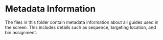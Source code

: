 # Metadata Information

The files in this folder contain metadata information about all guides used in the screen. This includes details such as sequence, targeting location, and bin assignment.